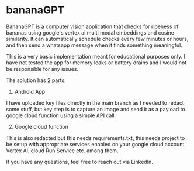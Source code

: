 # bananaGPT
BananaGPT is a computer vision application that checks for ripeness of bananas using google's vertex ai multi modal embeddings and cosine similarity. It can automatically schedule checks every few minutes or hours, and then send a whatsapp message when it finds something meaningful. 

This is a very basic implementation meant for educational purposes only. I have not tested the app for memory leaks or battery drains and I would not be responsible for any issues. 

The solution has 2 parts: 

1) Android App

I have uploaded key files directly in the main branch as I needed to redact some stuff, but key step is to capture an image and send it as a payload to google cloud function using a simple API call

2) Google cloud function

This is also redacted but this needs requirements.txt, this needs project to be setup with appropriate services enabled on your google cloud account. Vertex AI, cloud Run Service etc. among them.

If you have any questions, feel free to reach out via LinkedIn.

